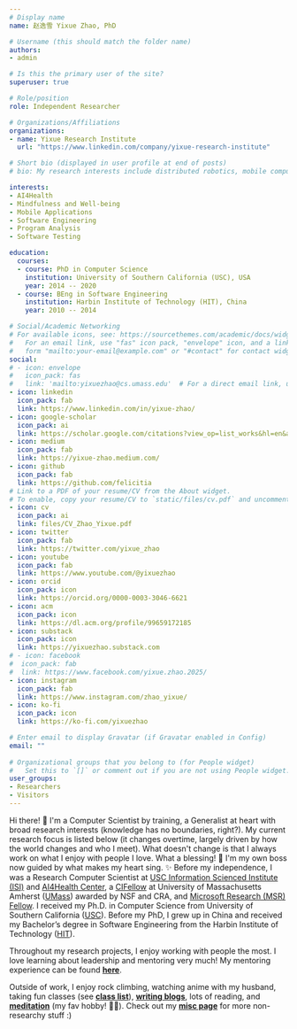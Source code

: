 ```yaml
---
# Display name
name: 赵逸雪 Yixue Zhao, PhD

# Username (this should match the folder name)
authors:
- admin

# Is this the primary user of the site?
superuser: true

# Role/position
role: Independent Researcher

# Organizations/Affiliations
organizations:
- name: Yixue Research Institute
  url: "https://www.linkedin.com/company/yixue-research-institute"

# Short bio (displayed in user profile at end of posts)
# bio: My research interests include distributed robotics, mobile computing and programmable matter.

interests:
- AI4Health
- Mindfulness and Well-being
- Mobile Applications
- Software Engineering
- Program Analysis
- Software Testing

education:
  courses:
  - course: PhD in Computer Science
    institution: University of Southern California (USC), USA
    year: 2014 -- 2020
  - course: BEng in Software Engineering
    institution: Harbin Institute of Technology (HIT), China
    year: 2010 -- 2014

# Social/Academic Networking
# For available icons, see: https://sourcethemes.com/academic/docs/widgets/#icons
#   For an email link, use "fas" icon pack, "envelope" icon, and a link in the
#   form "mailto:your-email@example.com" or "#contact" for contact widget.
social:
# - icon: envelope
#   icon_pack: fas
#   link: 'mailto:yixuezhao@cs.umass.edu'  # For a direct email link, use "mailto:test@example.org".
- icon: linkedin
  icon_pack: fab
  link: https://www.linkedin.com/in/yixue-zhao/
- icon: google-scholar
  icon_pack: ai
  link: https://scholar.google.com/citations?view_op=list_works&hl=en&authuser=1&hl=en&user=Bbxlka0AAAAJ&sortby=pubdate&authuser=1
- icon: medium
  icon_pack: fab
  link: https://yixue-zhao.medium.com/
- icon: github
  icon_pack: fab
  link: https://github.com/felicitia
# Link to a PDF of your resume/CV from the About widget.
# To enable, copy your resume/CV to `static/files/cv.pdf` and uncomment the # lines below.  
- icon: cv
  icon_pack: ai
  link: files/CV_Zhao_Yixue.pdf
- icon: twitter
  icon_pack: fab
  link: https://twitter.com/yixue_zhao
- icon: youtube
  icon_pack: fab
  link: https://www.youtube.com/@yixuezhao
- icon: orcid
  icon_pack: icon
  link: https://orcid.org/0000-0003-3046-6621
- icon: acm
  icon_pack: icon
  link: https://dl.acm.org/profile/99659172185
- icon: substack
  icon_pack: icon
  link: https://yixuezhao.substack.com
# - icon: facebook
#  icon_pack: fab
#  link: https://www.facebook.com/yixue.zhao.2025/
- icon: instagram
  icon_pack: fab
  link: https://www.instagram.com/zhao_yixue/
- icon: ko-fi
  icon_pack: icon
  link: https://ko-fi.com/yixuezhao

# Enter email to display Gravatar (if Gravatar enabled in Config)
email: ""
  
# Organizational groups that you belong to (for People widget)
#   Set this to `[]` or comment out if you are not using People widget.  
user_groups:
- Researchers
- Visitors
---
```


Hi there! 🤗 I'm a Computer Scientist by training, a Generalist at heart with broad research interests (knowledge has no boundaries, right?). My current research focus is listed below (it changes overtime, largely driven by how the world changes and who I meet). What doesn't change is that I always work on what I enjoy with people I love. What a blessing! 🥰 I'm my own boss now guided by what makes my heart sing. ✨ Before my independence, I was a Research Computer Scientist at [USC Information Scienced Institute (ISI)](https://www.isi.edu/) and [AI4Health Center](https://www.isi.edu/centers-ai4health/), a [CIFellow](https://cifellows2020.org/2020-class/) at University of Massachusetts Amherst ([UMass](https://www.cics.umass.edu/)) awarded by NSF and CRA, and [Microsoft Research (MSR) Fellow](https://www.microsoft.com/en-us/research/blog/2019-dissertation-grant-recipients-embarking-on-diverse-paths-to-scientific-and-societal-impact/). I received my Ph.D. in Computer Science from University of Southern California ([USC](https://www.cs.usc.edu/)). Before my PhD, I grew up in China and received my Bachelor’s degree in Software Engineering from the Harbin Institute of Technology ([HIT](http://en.hit.edu.cn/)).

Throughout my research projects, I enjoy working with people the most. I love learning about leadership and mentoring very much! My mentoring experience can be found [**here**](mentoring/).

Outside of work, I enjoy rock climbing, watching anime with my husband, taking fun classes (see [**class list**](classes/)), [**writing blogs**](https://medium.com/@yixue-zhao), lots of reading, and [**meditation**](https://open.substack.com/pub/yixuezhao/p/how-i-sit-for-8-hours-in-meditation?utm_campaign=post&utm_medium=web) (my fav hobby! 🧘‍♀️). Check out my [**misc page**](misc/) for more non-researchy stuff :)